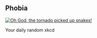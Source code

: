 ## Phobia
[![Oh God, the tornado picked up snakes!](https://imgs.xkcd.com/comics/phobia.png)](https://xkcd.com/752/ "Oh God, the tornado picked up snakes!")

Your daily random xkcd
